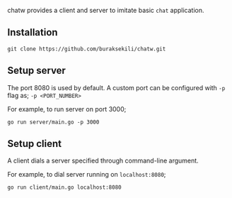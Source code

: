 chatw provides a client and server to imitate basic `chat` application.

## Installation

```shell script
git clone https://github.com/buraksekili/chatw.git
```

## Setup server 

The port 8080 is used by default. 
A custom port can be configured with `-p` flag as; 
`-p <PORT_NUMBER>`

For example, to run server on port 3000;
```shell script
go run server/main.go -p 3000
```

## Setup client 

A client dials a server specified through command-line argument.

For example, to dial server running on `localhost:8080`;
```shell script
go run client/main.go localhost:8080
```
